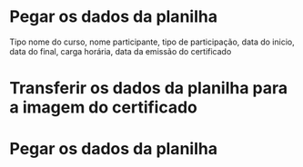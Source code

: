 # Pegar os dados da planilha 
Tipo nome do curso, nome participante, tipo de participação, data do inicio, data do final, 
carga horária, data da emissão do certificado
# Transferir os dados da planilha para a imagem do certificado
# Pegar os dados da planilha 
